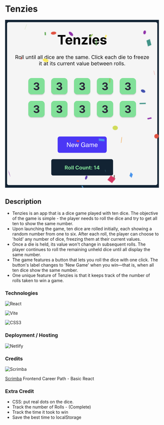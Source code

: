 # Tenzies


![tenzies_screenshot.png](src/assets/tenzies_screenshot.png)

## Description
- Tenzies is an app that is a dice game played with ten dice. The objective of the game is simple - the player needs to roll the dice and try to get all ten to show the same number.
- Upon launching the game, ten dice are rolled initially, each showing a random number from one to six. After each roll, the player can choose to 'hold' any number of dice, freezing them at their current values.
- Once a die is held, its value won't change in subsequent rolls. The player continues to roll the remaining unheld dice until all display the same number.
- The game features a button that lets you roll the dice with one click. The button's label changes to 'New Game' when you win—that is, when all ten dice show the same number.
- One unique feature of Tenzies is that it keeps track of the number of rolls taken to win a game.

### Technologies

![React](https://img.shields.io/badge/react-%2320232a.svg?style=for-the-badge&logo=react&logoColor=%2361DAFB)

![Vite](https://img.shields.io/badge/vite-%23646CFF.svg?style=for-the-badge&logo=vite&logoColor=white)

![CSS3](https://img.shields.io/badge/css3-%231572B6.svg?style=for-the-badge&logo=css3&logoColor=white)

### Deployment / Hosting
![Netlify](https://img.shields.io/badge/netlify-%23000000.svg?style=for-the-badge&logo=netlify&logoColor=#00C7B7)

### Credits
![Scrimba](https://img.shields.io/badge/scrimba-2B283A?style=for-the-badge&logo=scrimba&logoColor=white)

[Scrimba](https://scrimba.com) Frontend Career Path  - Basic React

### Extra Credit
- CSS: put real dots on the dice.
- Track the number of Rolls - (Complete)
- Track the time it took to win
- Save the best time to localStorage
